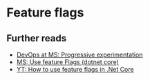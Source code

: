 # Feature flags

## Further reads

- [DevOps at MS: Progressive experimentation](https://docs.microsoft.com/en-us/azure/devops/learn/devops-at-microsoft/progressive-experimentation-feature-flags)
- [MS: Use feature Flags (dotnet core)](https://docs.microsoft.com/en-us/azure/azure-app-configuration/use-feature-flags-dotnet-core)
- [YT: How to use feature flags in .Net Core](https://www.youtube.com/watch?v=vczJlcfcjYg)
